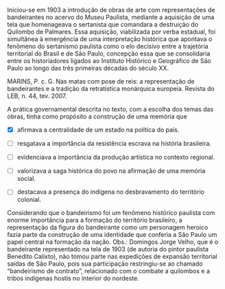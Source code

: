 

Iniciou-se em 1903 a introdução de obras de arte com representações de bandeirantes no acervo do Museu Paulista, mediante a aquisição de uma tela que homenageava o sertanista que comandara a destruição do Quilombo de Palmares. Essa aquisição, viabilizada por verba estadual, foi simultânea à emergência de uma interpretação histórica que apontava o fenômeno do sertanismo paulista como o elo decisivo entre a trajetória territorial do Brasil e de São Paulo, concepção essa que se consolidaria entre os historiadores ligados ao Instituto Histórico e Geográfico de São Paulo ao longo das três primeiras décadas do século XX.

MARINS, P. c. G. Nas matas com pose de reis: a representação de bandeirantes e a tradição da retratística monárquica europeia. Revista do LEB, n. 44, tev. 2007.

A prática governamental descrita no texto, com a escolha dos temas das obras, tinha como propósito a construção de uma memória que



- [x] afirmava a centralidade de um estado na política do país.
- [ ] resgatava a importância da resistência escrava na história brasileira.
- [ ] evidenciava a importância da produção artística no contexto regional.
- [ ] valorizava a saga histórica do povo na afirmação de uma memória social.
- [ ] destacava a presença do indígena no desbravamento do território colonial.


Considerando que o bandeirismo foi um fenômeno histórico paulista com enorme importância para a formação do território brasileiro, a representação da figura do bandeirante como um personagem heroico fazia parte da construção de uma identidade que conferia a São Paulo um papel central na formação da nação. Obs.: Domingos Jorge Velho, que é o bandeirante representado na tela de 1903 (de autoria do pintor paulista Benedito Calixto), não tomou parte nas expedições de expansão territorial saídas de São Paulo, pois sua participação restringiu-se ao chamado “bandeirismo de contrato”, relacionado com o combate a quilombos e a tribos indígenas hostis no interior do nordeste.

        